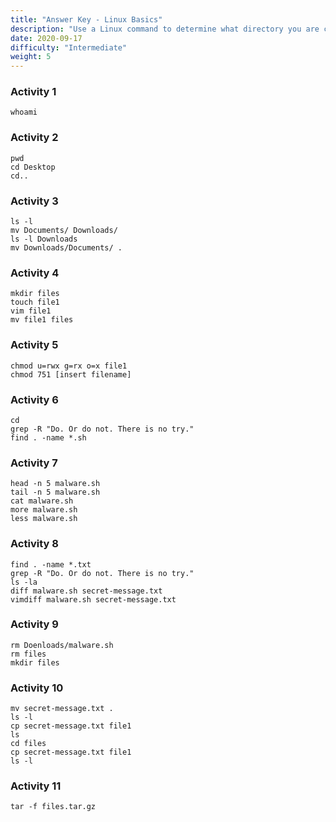 ```yaml
---
title: "Answer Key - Linux Basics"
description: "Use a Linux command to determine what directory you are currently in"
date: 2020-09-17
difficulty: "Intermediate"
weight: 5
---
```


### Activity 1

```
whoami
```

### Activity 2

```
pwd
cd Desktop
cd..
```

### Activity 3

```
ls -l
mv Documents/ Downloads/
ls -l Downloads
mv Downloads/Documents/ .
```

### Activity 4

```
mkdir files
touch file1
vim file1
mv file1 files
```

### Activity 5

```
chmod u=rwx g=rx o=x file1
chmod 751 [insert filename]
```

### Activity 6

```
cd
grep -R "Do. Or do not. There is no try."
find . -name *.sh
```

### Activity 7

```
head -n 5 malware.sh
tail -n 5 malware.sh
cat malware.sh
more malware.sh
less malware.sh
```

### Activity 8

```
find . -name *.txt
grep -R "Do. Or do not. There is no try."
ls -la
diff malware.sh secret-message.txt
vimdiff malware.sh secret-message.txt
```

### Activity 9

```
rm Doenloads/malware.sh
rm files
mkdir files
```

### Activity 10

```
mv secret-message.txt .
ls -l
cp secret-message.txt file1
ls 
cd files
cp secret-message.txt file1
ls -l
```

### Activity 11

```
tar -f files.tar.gz
```



